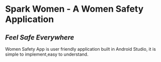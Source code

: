  # Spark Women - A Women Safety Application
## _Feel Safe Everywhere_


Women Safety App is user friendly application built in Android Studio,
it is simple to implement,easy to understand.

